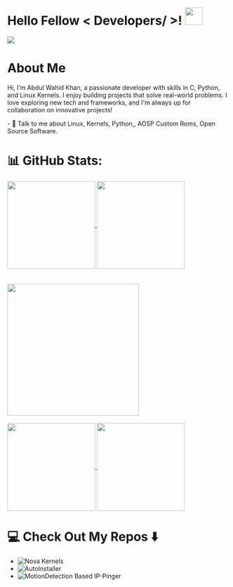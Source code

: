 # Hello Fellow < Developers/ >! <img src = "https://raw.githubusercontent.com/MartinHeinz/MartinHeinz/master/wave.gif" width = 40px> 
[![](https://visitcount.itsvg.in/api?id=wahid7852&icon=0&color=0)](https://visitcount.itsvg.in)

# About Me
<p>
  Hi, I’m Abdul Wahid Khan, a passionate developer with skills in C, Python, and Linux Kernels. I enjoy building projects that solve real-world problems. I love exploring new tech and frameworks, and I'm always up for collaboration on innovative projects!
</p>
- 💬 Talk to me about Linux, Kernels, Python,, AOSP Custom Roms, Open Source Software. 

# 📊 GitHub Stats:
<a href="https://github.com">
  <img height=200 align="center" src="https://github-readme-stats.vercel.app/api?username=Wahid7852" />
</a>
<a href="https://github.com/Wahid7852">
  <img height=200 align="center" src="https://github-readme-stats.vercel.app/api/top-langs?username=Wahid7852&layout=compact&langs_count=8&card_width=360" />
</a><br/><br/><br/>

<!-- Activity Graph -->
<a href="https://github.com/Wahid7852">
<img height=300 src="https://github-readme-activity-graph.vercel.app/graph?username=Wahid7852&bg_color=282c34&color=FDFD96&line=FDFD96&point=FFFFFF&area_color=79FE96&border_radius=22.5&title_color=FDFD96&border_radius=22px"/>
</a><br/><br/>

<a href="https://github.com/Wahid7852">
  <img height=200 align="center" src="https://github-readme-stats.vercel.app/api?username=Wahid7852&theme=tokyonight&hide_border=false&include_all_commits=true&count_private=true" />
</a>
<a href="https://github.com/Wahid7852">
  <img height=200 align="center" src="https://github-readme-streak-stats.herokuapp.com/?user=Wahid7852&theme=tokyonight&hide_border=false" />
</a>

<br/>

# 💻 Check Out My Repos ⬇️
- ![Nova Kernels](github.com/nova-Kernels/)
- ![AutoInstaller](https://github.com/wahid7852/autoInstaller_Proj)
- ![MotionDetection Based IP-Pinger](https://github.com/Wahid7852/MotionDetection_Based_IP-Pinger)
